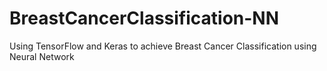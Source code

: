 # BreastCancerClassification-NN
Using TensorFlow and Keras to achieve Breast Cancer Classification using Neural Network
